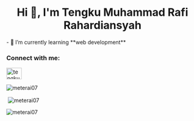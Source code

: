 <h1 align="center">Hi 👋, I'm Tengku Muhammad Rafi Rahardiansyah</h1>
- 🌱 I’m currently learning **web development**
<h3 align="left">Connect with me:</h3>
<p align="left">
<a href="https://linkedin.com/in/tengku-muhammad-rafi-rahardiansyah-6445881b3" target="blank"><img align="center" src="https://raw.githubusercontent.com/rahuldkjain/github-profile-readme-generator/master/src/images/icons/Social/linked-in-alt.svg" alt="tengku-muhammad-rafi-rahardiansyah-6445881b3" height="30" width="40" /></a>
</p>

<p><img align="center" src="https://github-readme-stats.vercel.app/api/top-langs?username=meterai07&show_icons=true&theme=onedark&locale=en&layout=compact" alt="meterai07" /></p>

<p>&nbsp;<img align="center" src="https://github-readme-stats.vercel.app/api?username=meterai07&show_icons=true&theme=dark&locale=en" alt="meterai07" /></p>

<p><img align="center" src="https://github-readme-streak-stats.herokuapp.com/?user=meterai07&theme=dark" alt="meterai07" /></p>
